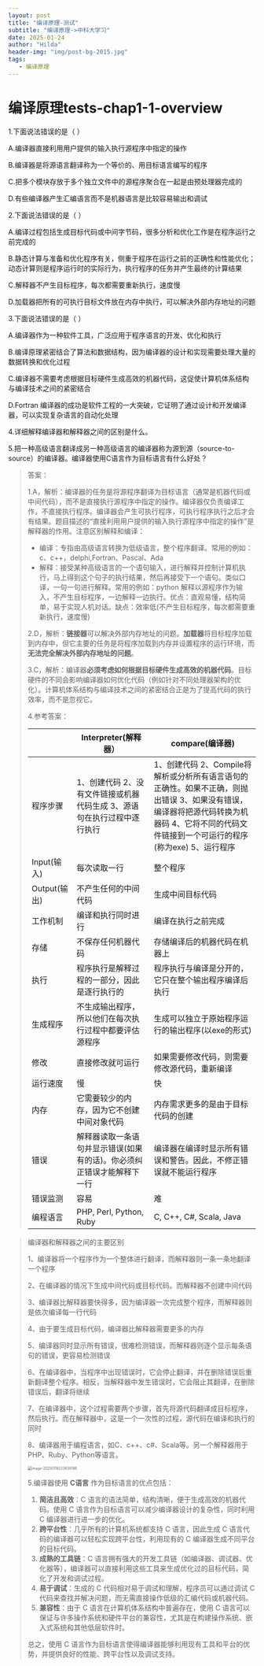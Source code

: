 ```yaml
---
layout: post
title: "编译原理-测试"
subtitle: "编译原理->中科大学习"
date: 2025-01-24
author: "Hilda"
header-img: "img/post-bg-2015.jpg"
tags:
   - 编译原理
---
```



# 编译原理tests-chap1-1-overview

1.下面说法错误的是（     ）

A.编译器直接利用用户提供的输入执行源程序中指定的操作

B.编译器是将源语言翻译称为一个等价的、用目标语言编写的程序

C.把多个模块存放于多个独立文件中的源程序聚合在一起是由预处理器完成的

D.有些编译器产生汇编语言而不是机器语言是比较容易输出和调试

2.下面说法错误的是（     ）

A.编译过程包括生成目标代码或中间字节码，很多分析和优化工作是在程序运行之前完成的

B.静态计算与准备和优化程序有关，侧重于程序在运行之前的正确性和性能优化；动态计算则是程序运行时的实际行为，执行程序的任务并产生最终的计算结果

C.解释器不产生目标程序，每次都需要重新执行，速度慢

D.加载器把所有的可执行目标文件放在内存中执行，可以解决外部内存地址的问题

3.下面说法错误的是（     ）

A.编译器作为一种软件工具，广泛应用于程序语言的开发、优化和执行

B.编译原理紧密结合了算法和数据结构，因为编译器的设计和实现需要处理大量的数据转换和优化过程

C.编译器不需要考虑根据目标硬件生成高效的机器代码，这促使计算机体系结构与编译技术之间的紧密结合

D.Fortran 编译器的成功是软件工程的一大突破，它证明了通过设计和开发编译器，可以实现复杂语言的自动化处理

4.详细解释编译器和解释器之间的区别是什么。

5.把一种高级语言翻译成另一种高级语言的编译器称为源到源（source-to-source）的编译器。编译器使用C语言作为目标语言有什么好处？

> 答案：
>
> 1.A，解析：编译器的任务是将源程序翻译为目标语言（通常是机器代码或中间代码），而不是直接执行源程序中指定的操作。编译器仅负责编译工作，不直接执行程序。编译器会产生可执行程序，可执行程序执行之后才会有结果。题目描述的“直接利用用户提供的输入执行源程序中指定的操作”是解释器的作用。注意区别解释和编译：
>
> - 编译：专指由高级语言转换为低级语言，整个程序翻译。常用的例如：c、c++，delphi,Fortran、Pascal、Ada
> - 解释：接受某种高级语言的一个语句输入，进行解释并控制计算机执行，马上得到这个句子的执行结果，然后再接受下一个语句。类似口译，一句一句进行解释。常用的例如：python 解释以源程序作为输入，不产生目标程序，一边解释一边执行。优点：直观易懂，结构简单，易于实现人机对话。缺点：效率低(不产生目标程序，每次都需要重新执行，速度慢)
>
> 2.D，解析：**链接器**可以解决外部内存地址的问题。**加载器**将目标程序加载到内存中，但它主要的任务是将程序加载到内存并设置程序的运行环境，而**无法完全解决外部内存地址的问题**。
>
> 3.C，解析：编译器**必须考虑如何根据目标硬件生成高效的机器代码**。目标硬件的不同会影响编译器如何优化代码（例如针对不同处理器架构的优化）。计算机体系结构与编译技术之间的紧密结合正是为了提高代码的执行效率，而不是忽视它。
>
> 4.参考答案：
>
> |              | Interpreter(解释器）                                         | compare(编译器)                                              |
> | ------------ | ------------------------------------------------------------ | ------------------------------------------------------------ |
> | 程序步骤     | 1、创建代码 2、没有文件链接或机器代码生成 3、源语句在执行过程中逐行执行 | 1、创建代码 2、Compile将解析或分析所有语言语句的正确性。如果不正确，则抛出错误 3、如果没有错误，编译器将把源代码转换为机器码 4、它将不同的代码文件链接到一个可运行的程序(称为exe) 5、运行程序 |
> | Input(输入)  | 每次读取一行                                                 | 整个程序                                                     |
> | Output(输出) | 不产生任何的中间代码                                         | 生成中间目标代码                                             |
> | 工作机制     | 编译和执行同时进行                                           | 编译在执行之前完成                                           |
> | 存储         | 不保存任何机器代码                                           | 存储编译后的机器代码在机器上                                 |
> | 执行         | 程序执行是解释过程的一部分，因此是逐行执行的                 | 程序执行与编译是分开的，它只在整个输出程序编译后执行         |
> | 生成程序     | 不生成输出程序，所以他们在每次执行过程中都要评估源程序       | 生成可以独立于原始程序运行的输出程序(以exe的形式)            |
> | 修改         | 直接修改就可运行                                             | 如果需要修改代码，则需要修改源代码，重新编译                 |
> | 运行速度     | 慢                                                           | 快                                                           |
> | 内存         | 它需要较少的内存，因为它不创建中间对象代码                   | 内存需求更多的是由于目标代码的创建                           |
> | 错误         | 解释器读取一条语句并显示错误(如果有的话)。你必须纠正错误才能解释下一行 | 编译器在编译时显示所有错误和警告。因此，不修正错误就不能运行程序 |
> | 错误监测     | 容易                                                         | 难                                                           |
> | 编程语言     | PHP, Perl, Python, Ruby                                      | C, C++, C#, Scala, Java                                      |

> 编译器和解释器之间的主要区别
>
> 1、编译器将一个程序作为一个整体进行翻译，而解释器则一条一条地翻译一个程序
>
> 2、在编译器的情况下生成中间代码或目标代码。而解释器不创建中间代码
>
> 3、编译器比解释器要快得多，因为编译器一次完成整个程序，而解释器则是依次编译每一行代码
>
> 4、由于要生成目标代码，编译器比解释器需要更多的内存
>
> 5、编译器同时显示所有错误，很难检测错误，而解释器则逐个显示每条语句的错误，更容易检测错误
>
> 6、在编译器中，当程序中出现错误时，它会停止翻译，并在删除错误后重新翻译整个程序。相反，当解释器中发生错误时，它会阻止其翻译，在删除错误后，翻译将继续
>
> 7、在编译器中，这个过程需要两个步骤，首先将源代码翻译成目标程序，然后执行。而在解释器中，这是一个一次性的过程，源代码在编译和执行的同时
>
> 8、编译器用于编程语言，如C、c++、c#、Scala等。另一个解释器用于PHP、Ruby、Python等语言。
>
> <img src="https://wechat01.oss-cn-hangzhou.aliyuncs.com/img/image-20250118223838186.png" alt="image-20250118223838186" style="zoom:50%;" />
>
> 5.编译器使用 **C语言** 作为目标语言的优点包括：
>
> 1. **简洁且高效**：C 语言的语法简单，结构清晰，便于生成高效的机器代码。使用 C 语言作为目标语言可以减少编译器设计的复杂性，同时利用 C 编译器进行进一步的优化。
> 2. **跨平台性**：几乎所有的计算机系统都支持 C 语言，因此生成 C 语言代码的编译器可以轻松实现跨平台性，利用现有的 C 编译器生成不同平台的目标代码。
> 3. **成熟的工具链**：C 语言拥有强大的开发工具链（如编译器、调试器、优化器等），编译器可以直接利用这些工具来生成优化过的目标代码，简化了开发和调试过程。
> 4. **易于调试**：生成的 C 代码相对易于调试和理解，程序员可以通过调试 C 代码来查找并解决问题，而无需直接操作低级的汇编代码或机器代码。
> 5. **兼容性**：由于 C 语言在计算机体系结构中普遍存在，使用 C 语言可以保证与许多操作系统和硬件平台的兼容性，尤其是在构建操作系统、嵌入式系统和其他低层软件时。
>
> 总之，使用 C 语言作为目标语言使得编译器能够利用现有工具和平台的优势，并提供良好的性能、跨平台性以及调试支持。